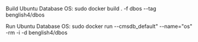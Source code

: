 Build Ubuntu Database OS:
  sudo docker build . -f dbos --tag benglish4/dbos

Run Ubuntu Database OS:
  sudo docker run --cmsdb_default" --name="os" -rm -i -d benglish4/dbos
